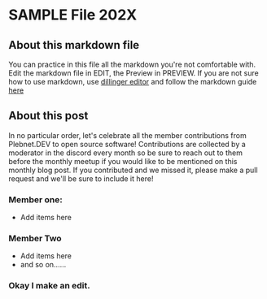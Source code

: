 # SAMPLE File 202X

## About this markdown file
You can practice in this file all the markdown you're not comfortable with. 
Edit the markdown file in EDIT, the Preview in PREVIEW. If you are not sure
how to use markdown, use [dillinger editor](https://dillinger.io/) and
follow the markdown guide [here](https://www.markdownguide.org/)

## About this post

In no particular order, let's celebrate all the member contributions from Plebnet.DEV 
to open source software! Contributions are collected by a moderator in the discord every 
month so be sure to reach out to them before the monthly meetup if you would like to be 
mentioned on this monthly blog post. If you contributed and we missed it, please make a
pull request and we'll be sure to include it here!

### Member one:
- Add items here

### Member Two
- Add items here
- and so on......

### Okay I make an edit. 


